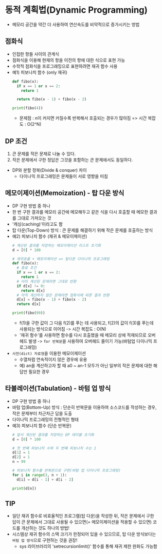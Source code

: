 # 동적 계획법(Dynamic Programming)
- 메모리 공간을 약간 더 사용하여 연산속도를 비약적으로 증가시키는 방법

## 점화식
- 인접한 항들 사이의 관계식
- 점화식을 이용해 현재의 항을 이전의 항에 대한 식으로 표현 가능
- 수학적 점화식을 프로그래밍으로 표현하려면 재귀 함수 사용
- 예1) 피보나치 함수 (only 재귀)
  ```py
  def fibo(x):
    if x == 1 or x == 2:
      return 1

    return fibo(x - 1) + fibo(x - 2)
  
  print(fibo(4))
  ```
  - 문제점 : n이 커지면 커질수록 반복해서 호출되는 경우가 많아짐 => 시간 복잡도 : O(2^N)


## DP 조건
1. 큰 문제를 작은 문제로 나눌 수 있다.
2. 작은 문제에서 구한 정답은 그것을 포함하는 큰 문제에서도 동일하다.

- DP와 분할 정복(Divide & conquer) 차이
  - 다이나믹 프로그래밍은 문제들이 서로 영향을 미침

## 메모이제이션(Memoization) - 탑 다운 방식
- DP 구현 방법 중 하나
- 한 번 구한 결과를 메모리 공간에 메모해두고 같은 식을 다시 호출할 때 메모한 결과를 그대로 가져오는 것
- '캐싱(caching)'이라고도 함
- 탑 다운(Top-Down) 방식 : 큰 문제를 해결하기 위해 작은 문제를 호출하는 방식
- 예2) 피보나치 함수 (재귀 & 메모이제이션)
  ```py
  # 계산된 결과를 저장하는 메모이제이션 리스트 초기화
  d = [0] * 100

  # 재귀호출 + 메모이제이션 => 탑다운 다이나믹 프로그래밍
  def fibo(x):
    # 종료 조건
    if x == 1 or x == 2:
      return 1
    # 이미 계산된 문제라면 그대로 반환
    if d[x] != 0:
      return d[x]
    # 아직 계산하지 않은 문제라면 점화식에 따른 결과 반환
    d[x] = fibo(x - 1) + fibo(x - 2)
    return d[x]

  print(fibo(99))
  ```
  - f(1)을 구한 값이 그 다음 f(2)를 푸는 데 사용되고, f(2)의 값이 f(3)를 푸는데 사용되는 방식으로 이어짐 -> 시간 복잡도 : O(N)
  - '재귀 함수'를 사용하면 함수를 다시 호출했을 때 메모리 상에 적재되므로 오버헤드 발생 -> `for 반복문`을 사용하여 오버헤드 줄이기 가능(바텀업 다이나믹 프로그래밍)
- `사전(dict) 자료형`을 이용한 메모이제이션
  - 수열처럼 연속적이지 않은 경우에 유용
  - 예) an을 계산하고자 할 때 a0 ~ an-1 모두가 아닌 일부의 작은 문제에 대한 해답만 필요한 경우

## 타뷸레이션(Tabulation) - 바텀 업 방식
- DP 구현 방법 중 하나
- 바텀 업(Bottom-Up) 방식 : 단순히 반복문을 이용하여 소스코드를 작성하는 경우, 작은 문제부터 차근차근 답을 도출
- 다이나믹 프로그래밍의 전형적인 형태
- 예3) 피보나치 함수 (단순 반복문)
  ```py
  # 앞서 계산된 결과를 저장하는 DP 테이블 초기화
  d = [0] * 100

  # 첫 번째 피보나치 수와 두 번째 피보나치 수는 1
  d[1] = 1
  d[2] = 1
  n = 99

  # 피보나치 함수를 반복문으로 구현(바텀 업 다이나믹 프로그래밍)
  for i in range(3, n + 1):
    d[i] = d[i - 1] + d[i - 2]

  print(d[n])
  ```

## TIP
- 일단 재귀 함수로 비효율적인 프로그램(탑 다운)을 작성한 뒤, 작은 문제에서 구한 답이 큰 문제에서 그대로 사용될 수 있으면(= 메모이제이션을 적용할 수 있으면) 코드를 개선하는 것도 하나의 방법!
- 시스템상 재귀 함수의 스택 크기가 한정되어 있을 수 있으므로, 탑 다운 방식보다는 `바텀 업 방식`으로 구현하는 것을 권장!
  - sys 라이브러리의 'setrecursionlimit()' 함수를 통해 재귀 제한 완화도 가능함